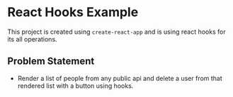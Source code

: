 # React Hooks Example 

This project is created using `create-react-app` and is using react hooks for its all operations. 

## Problem Statement
- Render a list of people from any public api and delete a user from that rendered list with a button using hooks.